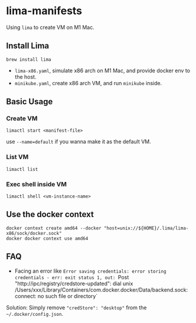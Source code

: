 lima-manifests
===

Using `lima` to create VM on M1 Mac.

## Install Lima
```
brew install lima
```


- `lima-x86.yaml`, simulate x86 arch on M1 Mac, and provide docker env to the host.
- `minikube.yaml`, create x86 arch VM, and run `minikube` inside.


## Basic Usage
### Create VM
```
limactl start <manifest-file>
```
use `--name=default` if you wanna make it as the default VM.


### List VM
```
limactl list
```

### Exec shell inside VM
```
limactl shell <vm-instance-name>
```

## Use the docker context
```
docker context create amd64 --docker "host=unix://${HOME}/.lima/lima-x86/sock/docker.sock"
docker docker context use amd64
```

## FAQ
- Facing an error like  `Error saving credentials: error storing credentials - err: exit status 1, out: `Post "http://ipc/registry/credstore-updated": dial unix /Users/xxx/Library/Containers/com.docker.docker/Data/backend.sock: connect: no such file or directory`

Solution: Simply remove `"credStore": "desktop"` from the `~/.docker/config.json`.
